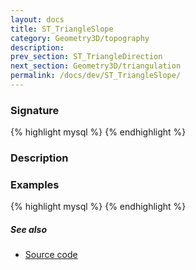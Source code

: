 ```yaml
---
layout: docs
title: ST_TriangleSlope
category: Geometry3D/topography
description: 
prev_section: ST_TriangleDirection
next_section: Geometry3D/triangulation
permalink: /docs/dev/ST_TriangleSlope/
---
```


### Signature

{% highlight mysql %}
{% endhighlight %}

### Description

### Examples

{% highlight mysql %}
{% endhighlight %}

##### See also

* <a href="https://github.com/irstv/H2GIS/blob/51910b27b5dc2b3b4353bb43a683f8649628ea8d/h2spatial-ext/src/main/java/org/h2gis/h2spatialext/function/spatial/topography/ST_TriangleSlope.java" target="_blank">Source code</a>

